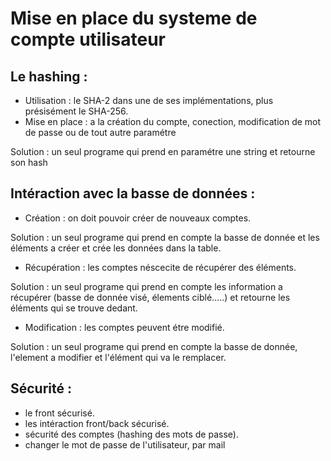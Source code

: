 # Mise en place du systeme de compte utilisateur

## Le hashing :

 - Utilisation : le SHA-2 dans une de ses implémentations, plus présisément le SHA-256.
 - Mise en place : a la création du compte, conection, modification de mot de passe ou de tout autre paramétre

Solution : un seul programe qui prend en paramétre une string et retourne son hash

## Intéraction avec la basse de données :

 - Création : on doit pouvoir créer de nouveaux comptes.

 Solution : un seul programe qui prend en compte la basse de donnée et les éléments a créer et crée les données dans la table.

 - Récupération : les comptes néscecite de récupérer des éléments.

 Solution : un seul programe qui prend en compte les information a récupérer (basse de donnée visé, élements ciblé.....) et retourne les éléments qui se trouve dedant.

  - Modification : les comptes peuvent étre modifié.

  Solution : un seul programe qui prend en compte la basse de donnée, l'element a modifier et l'élément qui va le remplacer.

## Sécurité :

 - le front sécurisé.
 - les intéraction front/back sécurisé.
 - sécurité des comptes (hashing des mots de passe).
 - changer le mot de passe de l'utilisateur, par mail